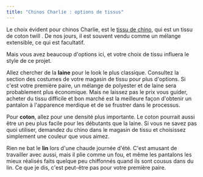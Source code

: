 ```yaml
---
title: "Chinos Charlie : options de tissus"
---
```


Le choix évident pour chinos Charlie, est le [tissu de chino](https://en.wikipedia.org/wiki/Chino_cloth), qui est un tissu de coton twill . De nos jours, il est souvent vendu comme un mélange extensible, ce qui est facultatif.

Mais vous avez beaucoup d'options ici, et votre choix de tissu influera le style de ce projet.

Allez chercher de la **laine** pour le look le plus classique. Consultez la section des costumes de votre magasin de tissu pour plus d'options. Si c'est votre première paire, un mélange de polyester et de laine sera probablement plus économique. Mais ne laissez pas le prix vous guider, acheter du tissu difficile et bon marché est la meilleure façon d'obtenir un pantalon à l'apparence merdique et de se frustrer dans le processus.

Pour **coton**, allez pour une densité plus importante. Le coton pourrait aussi être un peu plus facile pour les débutants que la laine. Si vous ne savez pas quoi utiliser, demandez du chino dans le magasin de tissu et choisissez simplement une couleur que vous aimez.

Rien ne bat le **lin** lors d'une chaude journée d'été. C'est amusant de travailler avec aussi, mais il plie comme un fou, et même les pantalons les mieux réalisés faits quelque peu chiffonnés quand ils sont cousus dans du lin. Ce que je dis, c'est peut-être pas pour votre première paire.
